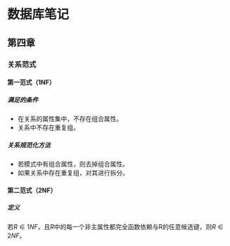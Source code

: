 # 数据库笔记

## 第四章

### 关系范式

#### 第一范式（1NF）

##### 满足的条件

- 在关系的属性集中，不存在组合属性。
- 关系中不存在重复组。

##### 关系规范化方法

- 若模式中有组合属性，则去掉组合属性。
- 如果关系中存在重复组，对其进行拆分。

#### 第二范式（2NF）

##### 定义

若$R\in 1NF$，且$R$中的每一个非主属性都完全函数依赖与R的任意候选键，则$R\in 2NF$。